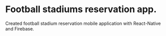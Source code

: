 # Football stadiums reservation app.

Created football stadium reservation mobile application with React-Native and Firebase.
